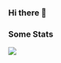 ### Hi there 👋

<!--
**haruishi43/haruishi43** is a ✨ _special_ ✨ repository because its `README.md` (this file) appears on your GitHub profile.

Here are some ideas to get you started:

- 🔭 I’m currently working on ...
- 🌱 I’m currently learning ...
- 👯 I’m looking to collaborate on ...
- 🤔 I’m looking for help with ...
- 💬 Ask me about ...
- 📫 How to reach me: ...
- 😄 Pronouns: ...
- ⚡ Fun fact: ...
-->

### Some Stats

<p>
  <img align="left" src="https://github-readme-stats.vercel.app/api?username=haruishi43&count_private=true&show_icons=true" />
</p>

<!--START_SECTION:waka-->
<!--END_SECTION:waka-->

